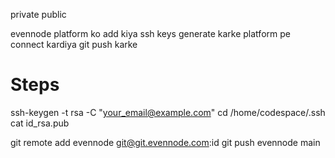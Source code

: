 private
public

evennode platform ko add kiya
ssh keys generate karke platform pe connect kardiya
git push karke

# Steps

ssh-keygen -t rsa -C "your_email@example.com"
cd /home/codespace/.ssh
cat id_rsa.pub

git remote add evennode git@git.evennode.com:id
git push evennode main

